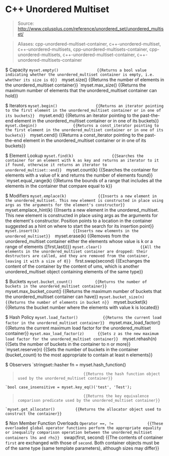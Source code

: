 # C++ Unordered Multiset

> Source: http://www.cplusplus.com/reference/unordered_set/unordered_multiset/

> Aliases: cpp-unordered-multiset-container, c++-unordered-multiset, c++-unordered-multisets, cpp-unordered-multisets-container, cpp-unordered-multisets, c++-unordered-multiset-container, c++-unordered-multisets-container

$ Capacity
    `myset.empty()                 {{Returns a bool value indicating whether the unordered_multiset container is empty, i.e. whether its size is 0}} 
    `myset.size()                  {{Returns the number of elements in the unordered_multiset container}} 
    `myset.max_size()              {{Returns the maximum number of elements that the unordered_multiset container can hold}} 

$ Iterators
    `myset.begin()                 {{Returns an iterator pointing to the first element in the unordered_multiset container or in one of its buckets}} 
    `myset.end()                   {{Returns an iterator pointing to the past-the-end element in the unordered_multiset container or in one of its buckets}} 
    `myset.cbegin()                {{Returns a const_iterator pointing to the first element in the unordered_multiset container or in one of its buckets}} 
    `myset.cend()                  {{Returns a const_iterator pointing to the past-the-end element in the unordered_multiset container or in one of its buckets}} 

$ Element Lookup
    `myset.find(k)                 {{Searches the container for an element with k as key and returns an iterator to it if found, otherwise it returns an iterator to unordered_multiset::end}} 
    `myset.count(k)                {{Searches the container for elements with a value of k and returns the number of elements found}} 
    `myset.equal_range(k)          {{Returns the bounds of a range that includes all the elements in the container that compare equal to k}} 

$ Modifiers
    `myset.emplace(k)              {{Inserts a new element in the unordered_multiset. This new element is constructed in place using args as the arguments for the element's constructor}} 
    `myset.emplace_hint(k)         {{Inserts a new element in the unordered_multiset. This new element is constructed in place using args as the arguments for the element's constructor. Position points to a location in the container suggested as a hint on where to start the search for its insertion point}} 
    `myset.insert(k)               {{Inserts new elements in the unordered_multiset}} 
    `myset.erase(k)                {{Removes from the unordered_multiset container either the elements whose value is k or a range of elements ([first,last))}} 
    `myset.clear()                 {{All the elements in the unordered_multiset container are dropped: their destructors are called, and they are removed from the container, leaving it with a size of 0}} 
    `first.swap(second)            {{Exchanges the content of the container by the content of ums, which is another unordered_multiset object containing elements of the same type}} 

$ Buckets
    `myset.bucket_count()          {{Returns the number of buckets in the unordered_multiset container}} 
    `myset.max_bucket_count()      {{Returns the maximum number of buckets that the unordered_multiset container can have}} 
    `myset.bucket_size(n)          {{Returns the number of elements in bucket n}} 
    `myset.bucket(k)               {{Returns the bucket number where the elements with value k is located}} 

$ Hash Policy
    `myset.load_factor()           {{Returns the current load factor in the unordered_multiset container}} 
    `myset.max_load_factor()       {{Returns the current maximum load factor for the unordered_multiset container}} 
    `myset.max_load_factor(z)      {{Sets z as the new maximum load factor for the unordered_multiset container}} 
    `myset.rehash(n)               {{Sets the number of buckets in the container to n or more}} 
    `myset.reserve(n)              {{Sets the number of buckets in the container (bucket_count) to the most appropriate to contain at least n elements}} 

$ Observers
    `stringset::hasher fn = myset.hash_function()
>                                  {{Returns the hash function object used by the unordered_multiset container}} 
    `bool case_insensitive = myset.key_eq()('test', 'Test');
>                                  {{Returns the key equivalence comparison predicate used by the unordered_multiset container}} 
    `myset.get_allocator()         {{Returns the allocator object used to construct the container}} 

$ Non Member Function Overloads
    `Operator ==, !=               {{These overloaded global operator functions perform the appropriate equality or inequality comparison operation between the unordered_multiset containers lhs and rhs}} 
    `swap(first, second)           {{The contents of container `first` are exchanged with those of `second`. Both container objects must be of the same type (same template parameters), although sizes may differ}} 

